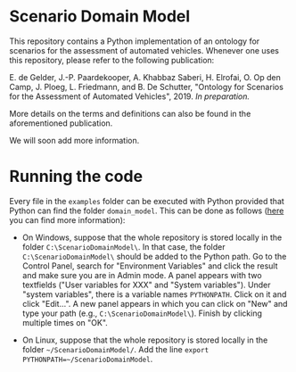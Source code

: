 # Scenario Domain Model

This repository contains a Python implementation of an ontology for scenarios for the assessment of automated vehicles. Whenever one uses this repository, please refer to the following publication:

E. de Gelder, J.-P. Paardekooper, A. Khabbaz Saberi, H. Elrofai, O. Op den Camp, J. Ploeg, L. Friedmann, and B. De Schutter, "Ontology for Scenarios for the Assessment of Automated Vehicles", 2019. *In preparation.*

More details on the terms and definitions can also be found in the aforementioned publication. 

We will soon add more information.

# Running the code

Every file in the `examples` folder can be executed with Python provided that Python can find the folder `domain_model`. This can be done as follows ([here](https://bic-berkeley.github.io/psych-214-fall-2016/using_pythonpath.html) you can find more information):

- On Windows, suppose that the whole repository is stored locally in the folder `C:\ScenarioDomainModel\`. In that case, the folder `C:\ScenarioDomainModel\` should be added to the Python path. Go to the Control Panel, search for "Environment Variables" and click the result and make sure you are in Admin mode. A panel appears with two textfields ("User variables for XXX" and "System variables"). Under "system variables", there is a variable names `PYTHONPATH`. Click on it and click "Edit...". A new panel appears in which you can click on "New" and type your path (e.g., `C:\ScenarioDomainModel\`). Finish by clicking multiple times on "OK".

- On Linux, suppose that the whole repository is stored locally in the folder `~/ScenarioDomainModel/`. Add the line `export PYTHONPATH=~/ScenarioDomainModel`.
